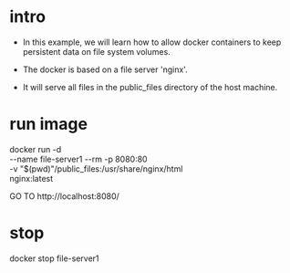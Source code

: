 # intro

- In this example, we will learn how to allow docker containers to keep persistent data on file system volumes.

- The docker is based on a file server 'nginx'.
- It will serve all files in the public_files directory of the host machine.



# run image

docker run -d \
  --name file-server1 --rm -p 8080:80 \
  -v "$(pwd)"/public_files:/usr/share/nginx/html \
  nginx:latest
  
GO TO 
http://localhost:8080/


# stop

docker stop file-server1

